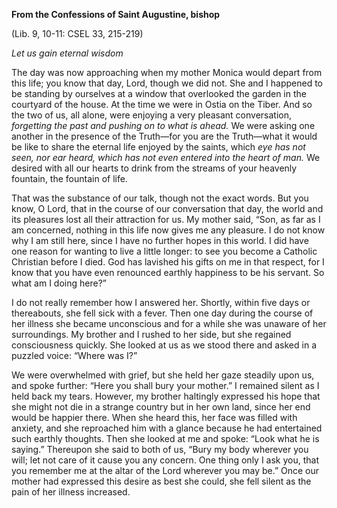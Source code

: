 

**From the Confessions of Saint Augustine, bishop**

(Lib. 9, 10-11: CSEL 33, 215-219)

_Let us gain eternal wisdom_

The day was now approaching when my mother Monica would depart from this life; you know that day, Lord, though we did not. She and I happened to be standing by ourselves at a window that overlooked the garden in the courtyard of the house. At the time we were in Ostia on the Tiber. And so the two of us, all alone, were enjoying a very pleasant conversation, _forgetting the past and pushing on to what is ahead._ We were asking one another in the presence of the Truth—for you are the Truth—what it would be like to share the eternal life enjoyed by the saints, which _eye has not seen, nor ear heard, which has not even entered into the heart of man._ We desired with all our hearts to drink from the streams of your heavenly fountain, the fountain of life.

That was the substance of our talk, though not the exact words. But you know, O Lord, that in the course of our conversation that day, the world and its pleasures lost all their attraction for us. My mother said, “Son, as far as I am concerned, nothing in this life now gives me any pleasure. I do not know why I am still here, since I have no further hopes in this world. I did have one reason for wanting to live a little longer: to see you become a Catholic Christian before I died. God has lavished his gifts on me in that respect, for I know that you have even renounced earthly happiness to be his servant. So what am I doing here?”

I do not really remember how I answered her. Shortly, within five days or thereabouts, she fell sick with a fever. Then one day during the course of her illness she became unconscious and for a while she was unaware of her surroundings. My brother and I rushed to her side, but she regained consciousness quickly. She looked at us as we stood there and asked in a puzzled voice: “Where was I?”

We were overwhelmed with grief, but she held her gaze steadily upon us, and spoke further: “Here you shall bury your mother.” I remained silent as I held back my tears. However, my brother haltingly expressed his hope that she might not die in a strange country but in her own land, since her end would be happier there. When she heard this, her face was filled with anxiety, and she reproached him with a glance because he had entertained such earthly thoughts. Then she looked at me and spoke: “Look what he is saying.” Thereupon she said to both of us, “Bury my body wherever you will; let not care of it cause you any concern. One thing only I ask you, that you remember me at the altar of the Lord wherever you may be.” Once our mother had expressed this desire as best she could, she fell silent as the pain of her illness increased.

